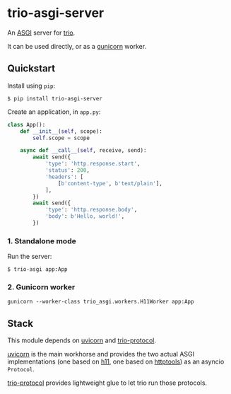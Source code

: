 # trio-asgi-server

An [ASGI][asgi] server for [trio][trio].

It can be used directly, or as a [gunicorn][gunicorn] worker.


## Quickstart

Install using `pip`:

```shell
$ pip install trio-asgi-server
```

Create an application, in `app.py`:

```python
class App():
    def __init__(self, scope):
        self.scope = scope

    async def __call__(self, receive, send):
        await send({
            'type': 'http.response.start',
            'status': 200,
            'headers': [
                [b'content-type', b'text/plain'],
            ],
        })
        await send({
            'type': 'http.response.body',
            'body': b'Hello, world!',
        })
```


### 1. Standalone mode

Run the server:

```shell
$ trio-asgi app:App
```


### 2. Gunicorn worker

```shell
gunicorn --worker-class trio_asgi.workers.H11Worker app:App
```


## Stack

This module depends on [uvicorn][uvicorn] and [trio-protocol][trio-protocol].

[uvicorn][uvicorn] is the main workhorse and provides the two actual ASGI implementations (one
based on [h11][h11], one based on [httptools][httptools]) as an asyncio `Protocol`.

[trio-protocol][trio-protocol] provides lightweight glue to let trio run those protocols.


[trio]: https://github.com/python-trio/trio
[asgi]: https://github.com/django/asgiref/blob/master/specs/asgi.rst
[gunicorn]: [http://gunicorn.org/]
[httptools]: https://github.com/MagicStack/httptools
[h11]: https://github.com/python-hyper/h11
[uvicorn]: https://github.com/encode/uvicorn
[trio-protocol]: https://github.com/miracle2k/trio-protocol